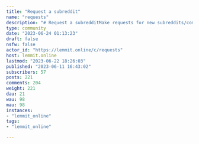 ```yaml
---
title: "Request a subreddit" 
name: "requests"
description: "# Request a subredditMake requests for new subreddits/communities here, **using the name of the subreddit as the title**, or with **a link to the subreddit as the url**.For **anything else**, go to [!about@lemmit.online](/c/about@lemmit.online).#### Warning: Use common sense when requesting.If you're gonna request a ton of stuff, or things you're not even going to follow yourself, you'll be wasting the time of the bot, your fellow Lemmy users, and the admin/dev.I would very much recommend against that."
type: community
date: "2023-06-24 01:13:23"
draft: false
nsfw: false
actor_id: "https://lemmit.online/c/requests"
host: lemmit.online
lastmod: "2023-06-22 18:26:03"
published: "2023-06-11 16:43:02"
subscribers: 57
posts: 221
comments: 204
weight: 221
dau: 21
wau: 98
mau: 98
instances:
- "lemmit_online"
tags: 
- "lemmit_online"

---
```

